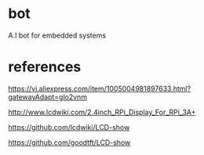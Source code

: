 # bot
A.I bot for embedded systems

# references

https://vi.aliexpress.com/item/1005004981897633.html?gatewayAdapt=glo2vnm

http://www.lcdwiki.com/2.4inch_RPi_Display_For_RPi_3A+

https://github.com/lcdwiki/LCD-show

https://github.com/goodtft/LCD-show
